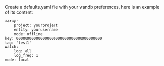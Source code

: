 Create a defaults.yaml file with your wandb preferences, here is an example of its content:

```
setup:
    project: yourproject
    entity: yourusername
    mode: offline
key: 000000000000000000000000000000000000000
tag: 'test1'
watch:
    log: all
    log_freq: 1
mode: local
```
